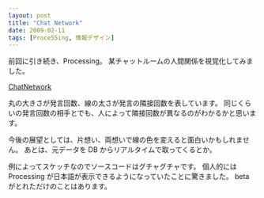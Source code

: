 ```yaml
---
layout: post
title: "Chat Network"
date: 2009-02-11
tags: [Proce55ing, 情報デザイン]
---
```


前回に引き続き、Processing。
某チャットルームの人間関係を視覚化してみました。

[ChatNetwork](/works/chart_network/)

丸の大きさが発言回数、線の太さが発言の隣接回数を表しています。
同じくらいの発言回数の相手とでも、人によって隣接回数が異なるのがわかるかと思います。

今後の展望としては、片想い、両想いで線の色を変えると面白いかもしれません。
あとは、元データを DB からリアルタイムで取ってくるとか。

例によってスケッチなのでソースコードはグチャグチャです。
個人的には Processing が日本語が表示できるようになっていたことに驚きました。
beta がとれただけのことはあります。
